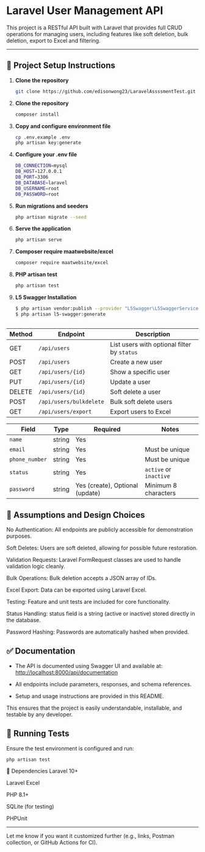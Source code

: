 # Laravel User Management API

This project is a RESTful API built with Laravel that provides full CRUD operations for managing users, including features like soft deletion, bulk deletion, export to Excel and filtering.

---

## 🚀 Project Setup Instructions

1. **Clone the repository**
   ```bash
   git clone https://github.com/edisonwong23/LaravelAssssmentTest.git

2. **Clone the repository**
   ```bash
   composer install  
3. **Copy and configure environment file**  
   ```bash
   cp .env.example .env  
   php artisan key:generate
4. **Configure your .env file**
      ```bash
   DB_CONNECTION=mysql
   DB_HOST=127.0.0.1
   DB_PORT=3306
   DB_DATABASE=laravel
   DB_USERNAME=root
   DB_PASSWORD=root
5. **Run migrations and seeders**
   ```bash
   php artisan migrate --seed  
6. **Serve the application**
   ```bash
   php artisan serve  

7. **Composer require maatwebsite/excel**
   ```bash
   composer require maatwebsite/excel  
8. **PHP artisan test**
    ```bash
    php artisan test
9. **L5 Swagger Installation**
    ```bash
    $ php artisan vendor:publish --provider "L5Swagger\L5SwaggerServiceProvider"
    $ php artisan l5-swagger:generate
## 
| Method | Endpoint                | Description                                 |
| ------ | ----------------------- | ------------------------------------------- |
| GET    | `/api/users`            | List users with optional filter by `status` |
| POST   | `/api/users`            | Create a new user                           |
| GET    | `/api/users/{id}`       | Show a specific user                        |
| PUT    | `/api/users/{id}`       | Update a user                               |
| DELETE | `/api/users/{id}`       | Soft delete a user                          |
| POST   | `/api/users/bulkdelete` | Bulk soft delete users                      |
| GET    | `/api/users/export`     | Export users to Excel                       |


| Field          | Type   | Required                        | Notes                  |
| -------------- | ------ | ------------------------------- | ---------------------- |
| `name`         | string | Yes                             |                        |
| `email`        | string | Yes                             | Must be unique         |
| `phone_number` | string | Yes                             | Must be unique         |
| `status`       | string | Yes                             | `active` or `inactive` |
| `password`     | string | Yes (create), Optional (update) | Minimum 8 characters   |


## 📂 **Assumptions and Design Choices**
No Authentication: All endpoints are publicly accessible for demonstration purposes.

Soft Deletes: Users are soft deleted, allowing for possible future restoration.

Validation Requests: Laravel FormRequest classes are used to handle validation logic cleanly.

Bulk Operations: Bulk deletion accepts a JSON array of IDs.

Excel Export: Data can be exported using Laravel Excel.

Testing: Feature and unit tests are included for core functionality.

Status Handling: status field is a string (active or inactive) stored directly in the database.

Password Hashing: Passwords are automatically hashed when provided.

## ✅ Documentation

- The API is documented using Swagger UI and available at:  
  [http://localhost:8000/api/documentation](http://localhost:8000/api/documentation)

- All endpoints include parameters, responses, and schema references.

- Setup and usage instructions are provided in this README.

This ensures that the project is easily understandable, installable, and testable by any developer.


## 🧪 **Running Tests**

Ensure the test environment is configured and run:
```bash
php artisan test
```
📎 Dependencies
Laravel 10+

Laravel Excel

PHP 8.1+

SQLite (for testing)

PHPUnit


---

Let me know if you want it customized further (e.g., links, Postman collection, or GitHub Actions for CI).
